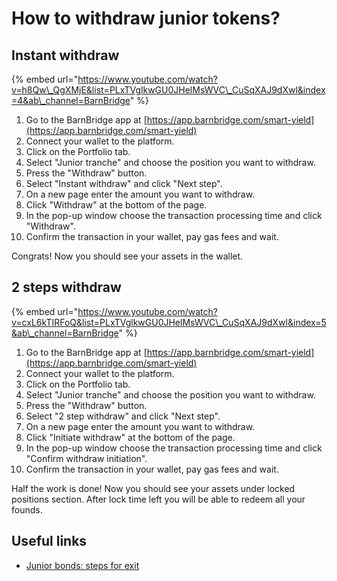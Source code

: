 # How to withdraw junior tokens?

## Instant withdraw

{% embed url="https://www.youtube.com/watch?v=h8Qw\_QgXMjE&list=PLxTVglkwGU0JHelMsWVC\_CuSqXAJ9dXwl&index=4&ab\_channel=BarnBridge" %}

1. Go to the BarnBridge app at [https://app.barnbridge.com/smart-yield](https://app.barnbridge.com/smart-yield)
2. Connect your wallet to the platform.
3. Click on the Portfolio tab.
4. Select "Junior tranche" and choose the position you want to withdraw.
5. Press the "Withdraw" button.
6. Select "Instant withdraw" and click "Next step".
7. On a new page enter the amount you want to withdraw.
8. Click "Withdraw" at the bottom of the page. 
9. In the pop-up window choose the transaction processing time and click "Withdraw".
10. Confirm the transaction in your wallet, pay gas fees and wait.

Congrats! Now you should see your assets in the wallet.

## 2 steps withdraw

{% embed url="https://www.youtube.com/watch?v=cxL6kTIRFoQ&list=PLxTVglkwGU0JHelMsWVC\_CuSqXAJ9dXwl&index=5&ab\_channel=BarnBridge" %}

1. Go to the BarnBridge app at [https://app.barnbridge.com/smart-yield](https://app.barnbridge.com/smart-yield)
2. Connect your wallet to the platform.
3. Click on the Portfolio tab.
4. Select "Junior tranche" and choose the position you want to withdraw.
5. Press the "Withdraw" button.
6. Select "2 step withdraw" and click "Next step".
7. On a new page enter the amount you want to withdraw.
8. Click "Initiate withdraw" at the bottom of the page. 
9. In the pop-up window choose the transaction processing time and click "Confirm withdraw initiation".
10. Confirm the transaction in your wallet, pay gas fees and wait.

Half the work is done! Now you should see your assets under locked positions section. After lock time left you will be able to redeem all your founds.

## Useful links

* [Junior bonds: steps for exit](https://docs.barnbridge.com/sy-specs/junior-tranches#steps-for-exit)

